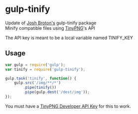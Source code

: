 # gulp-tinify
Update of [Josh Broton's](http://joshbroton.com) gulp-tinify package   
Minify compatible files using [TinyPNG](https://tinypng.com/)'s API

The API key is meant to be a local variable named TINIFY_KEY

## Usage

```js
var gulp = require('gulp');
var tinify = require('gulp-tinify');

gulp.task('tinify', function() {
    gulp.src('/img/**/*')
        .pipe(tinify())
        .pipe(gulp.dest('/dest/img'));
});
```

You must have a [TinyPNG Developer API Key](https://tinypng.com/developers) for this to work.

